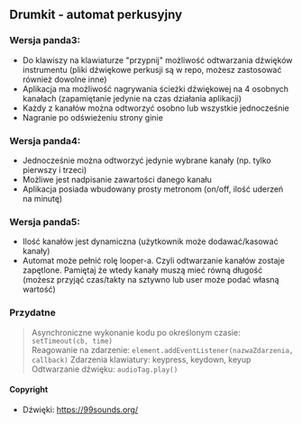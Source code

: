 ## Drumkit - automat perkusyjny

### Wersja panda3:
- Do klawiszy na klawiaturze "przypnij" możliwość odtwarzania dźwięków instrumentu (pliki dźwiękowe perkusji są w repo, możesz zastosować również dowolne inne)
- Aplikacja ma możliwość nagrywania ścieżki dźwiękowej na 4 osobnych kanałach (zapamiętanie jedynie na czas działania aplikacji)
- Każdy z kanałów można odtworzyć osobno lub wszystkie jednocześnie
- Nagranie po odświeżeniu strony ginie
### Wersja panda4:
- Jednocześnie można odtworzyć jedynie wybrane kanały (np. tylko pierwszy i trzeci)
- Możliwe jest nadpisanie zawartości danego kanału
- Aplikacja posiada wbudowany prosty metronom (on/off, ilość uderzeń na minutę)
### Wersja panda5:
- Ilość kanałów jest dynamiczna (użytkownik może dodawać/kasować kanały)
- Automat może pełnić rolę looper-a. Czyli odtwarzanie kanałów zostaje zapętlone. Pamiętaj że wtedy kanały muszą mieć równą długość (możesz przyjąć czas/takty na sztywno lub user może podać własną wartość)


### Przydatne
> Asynchroniczne wykonanie kodu po określonym czasie:
> ```setTimeout(cb, time)```  
> Reagowanie na zdarzenie:
> ```element.addEventListener(nazwaZdarzenia, callback)```
> Zdarzenia klawiatury: keypress, keydown, keyup  
> Odtwarzanie dźwięku:
> `audioTag.play()`

#### Copyright
- Dźwięki: https://99sounds.org/